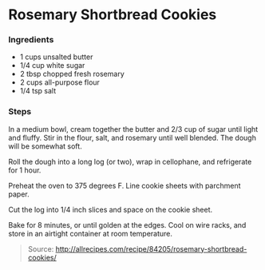 Rosemary Shortbread Cookies
===========================

### Ingredients
- 1 cups unsalted butter
- 1/4 cup white sugar
- 2 tbsp chopped fresh rosemary
- 2 cups all-purpose flour
- 1/4 tsp salt

### Steps
In a medium bowl, cream together the butter and 2/3 cup of sugar until light and fluffy. Stir in the flour, salt, and rosemary until well blended. The dough will be somewhat soft.

Roll the dough into a long log (or two), wrap in cellophane, and refrigerate for 1 hour.

Preheat the oven to 375 degrees F. Line cookie sheets with parchment paper.

Cut the log into 1/4 inch slices and space on the cookie sheet.

Bake for 8 minutes, or until golden at the edges. Cool on wire racks, and store in an airtight container at room temperature.

> Source: http://allrecipes.com/recipe/84205/rosemary-shortbread-cookies/
